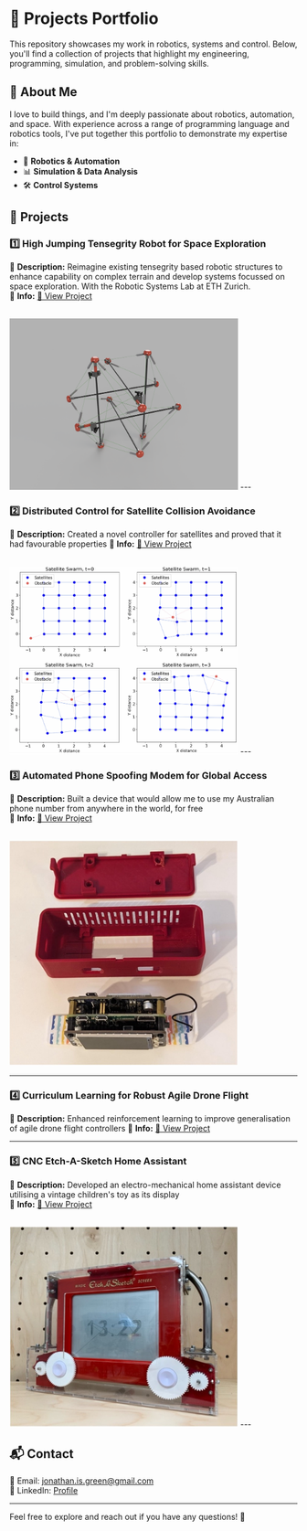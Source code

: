 # 🚀 Projects Portfolio

This repository showcases my work in robotics, systems and control. Below, you'll find a collection of projects that highlight my engineering, programming, simulation, and problem-solving skills.

## 📌 About Me
I love to build things, and I'm deeply passionate about robotics, automation, and space. With experience across a range of programming language and robotics tools, I've put together this portfolio to demonstrate my expertise in:
- 🤖 **Robotics & Automation**
- 📊 **Simulation & Data Analysis**
- 🛠 **Control Systems**

## 📂 Projects

### 1️⃣ **High Jumping Tensegrity Robot for Space Exploration** 
🔹 **Description:** Reimagine existing tensegrity based robotic structures to enhance capability on complex terrain and develop systems focussed on space exploration. With the Robotic Systems Lab at ETH Zurich.  
🔹 **Info:** [📂 View Project](./tensegrity_robot)  
<br>

<img src="tensegrity_robot/robot_render.png" alt="pic" width="400"/>
---

### 2️⃣ **Distributed Control for Satellite Collision Avoidance**
🔹 **Description:** Created a novel controller for satellites and proved that it had favourable properties
🔹 **Info:** [📂 View Project](./sat_collision_avoidance)  
<br>

<img src="sat_collision_avoidance/sat_figure.png" alt="pic" width="400"/>
---

### 3️⃣ **Automated Phone Spoofing Modem for Global Access**
🔹 **Description:** Built a device that would allow me to use my Australian phone number from anywhere in the world, for free  
🔹 **Info:** [📂 View Project](./phone_spoofer)  
<br>

<img src="phone_spoofer/spoofer_inside.jpg" alt="pic" width="400"/>

---

### 4️⃣ **Curriculum Learning for Robust Agile Drone Flight**
🔹 **Description:** Enhanced reinforcement learning to improve generalisation of agile drone flight controllers 
🔹 **Info:** [📂 View Project](./agile_drone_flight)  

---

### 5️⃣ **CNC Etch-A-Sketch Home Assistant**
🔹 **Description:** Developed an electro-mechanical home assistant device utilising a vintage children's toy as its display  
🔹 **Info:** [📂 View Project](./cnc_etchasketch)  
<br>

<img src="cnc_etchasketch/sketcher_front.jpg" alt="pic" width="400"/>
---

## 📬 Contact
📧 Email: jonathan.is.green@gmail.com  
🔗 LinkedIn: [Profile]([https://linkedin.com/in/yourprofile](https://www.linkedin.com/in/jonathanjkg/))    

---
Feel free to explore and reach out if you have any questions! 🚀
